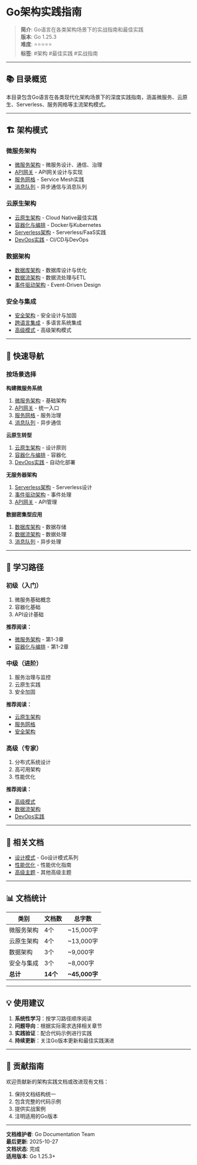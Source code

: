 # Go架构实践指南

> **简介**: Go语言在各类架构场景下的实战指南和最佳实践  
> **版本**: Go 1.25.3  
> **难度**: ⭐⭐⭐⭐⭐  
> **标签**: #架构 #最佳实践 #实战指南

---

## 📚 目录概览

本目录包含Go语言在各类现代化架构场景下的深度实践指南，涵盖微服务、云原生、Serverless、服务网格等主流架构模式。

---

## 🏗️ 架构模式

### 微服务架构
- [微服务架构](./microservice.md) - 微服务设计、通信、治理
- [API网关](./api_gateway.md) - API网关设计与实现
- [服务网格](./service_mesh.md) - Service Mesh实践
- [消息队列](./message_queue.md) - 异步通信与消息队列

### 云原生架构
- [云原生架构](./cloud_native.md) - Cloud Native最佳实践
- [容器化与编排](./containerization_orchestration.md) - Docker与Kubernetes
- [Serverless架构](./serverless.md) - Serverless/FaaS实践
- [DevOps实践](./devops.md) - CI/CD与DevOps

### 数据架构
- [数据库架构](./database.md) - 数据库设计与优化
- [数据流架构](./dataflow.md) - 数据流处理与ETL
- [事件驱动架构](./event_driven.md) - Event-Driven Design

### 安全与集成
- [安全架构](./security.md) - 安全设计与加固
- [跨语言集成](./cross_language.md) - 多语言系统集成
- [高级模式](./advanced_patterns.md) - 高级架构模式

---

## 🎯 快速导航

### 按场景选择

**构建微服务系统**
1. [微服务架构](./microservice.md) - 基础架构
2. [API网关](./api_gateway.md) - 统一入口
3. [服务网格](./service_mesh.md) - 服务治理
4. [消息队列](./message_queue.md) - 异步通信

**云原生转型**
1. [云原生架构](./cloud_native.md) - 设计原则
2. [容器化与编排](./containerization_orchestration.md) - 容器化
3. [DevOps实践](./devops.md) - 自动化部署

**无服务器架构**
1. [Serverless架构](./serverless.md) - Serverless设计
2. [事件驱动架构](./event_driven.md) - 事件处理
3. [API网关](./api_gateway.md) - API管理

**数据密集型应用**
1. [数据库架构](./database.md) - 数据存储
2. [数据流架构](./dataflow.md) - 数据处理
3. [消息队列](./message_queue.md) - 异步处理

---

## 📖 学习路径

### 初级（入门）
1. 微服务基础概念
2. 容器化基础
3. API设计基础

**推荐阅读：**
- [微服务架构](./microservice.md) - 第1-3章
- [容器化与编排](./containerization_orchestration.md) - 第1-2章

### 中级（进阶）
1. 服务治理与监控
2. 云原生实践
3. 安全加固

**推荐阅读：**
- [云原生架构](./cloud_native.md)
- [服务网格](./service_mesh.md)
- [安全架构](./security.md)

### 高级（专家）
1. 分布式系统设计
2. 高可用架构
3. 性能优化

**推荐阅读：**
- [高级模式](./advanced_patterns.md)
- [数据流架构](./dataflow.md)
- [DevOps实践](./devops.md)

---

## 🔗 相关文档

- [设计模式](../architecture/) - Go设计模式系列
- [性能优化](../performance/) - 性能优化指南
- [高级主题](../) - 其他高级主题

---

## 📊 文档统计

| 类别 | 文档数 | 总字数 |
|------|--------|--------|
| 微服务架构 | 4个 | ~15,000字 |
| 云原生架构 | 4个 | ~13,000字 |
| 数据架构 | 3个 | ~9,000字 |
| 安全与集成 | 3个 | ~8,000字 |
| **总计** | **14个** | **~45,000字** |

---

## 💡 使用建议

1. **系统性学习**：按学习路径顺序阅读
2. **问题导向**：根据实际需求选择相关章节
3. **实践验证**：配合代码示例进行实践
4. **持续更新**：关注Go版本更新和最佳实践演进

---

## 🤝 贡献指南

欢迎贡献新的架构实践文档或改进现有文档：

1. 保持文档结构统一
2. 包含完整的代码示例
3. 提供实战案例
4. 注明适用的Go版本

---

**文档维护者**: Go Documentation Team  
**最后更新**: 2025-10-27  
**文档状态**: 完成  
**适用版本**: Go 1.25.3+


